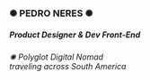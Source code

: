 <div>
  <h3> ✺ PEDRO NERES ✺ </h3>
  <h5>Product Designer & Dev Front-End</h5>
  <h6>✺ Polyglot Digital Nomad<br>traveling across South America</h6>
</div>
